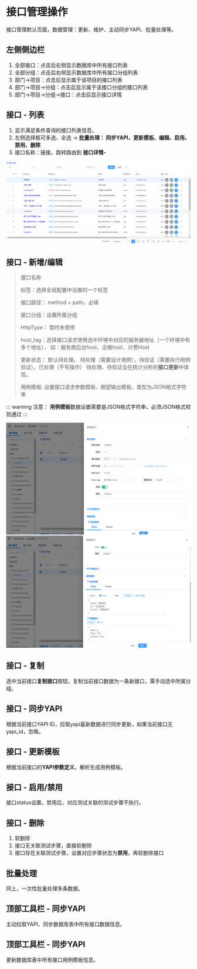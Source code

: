 # 接口管理操作
接口管理默认页面，数据管理：更新、维护、主动同步YAPI、批量处理等。

## 左侧侧边栏
1. 全部接口：点击后右侧显示数据库中所有接口列表
2. 全部分组：点击后右侧显示数据库中所有接口分组列表
3. 部门->项目：点击后显示属于该项目的接口列表
4. 部门->项目->分组：点击后显示属于该接口分组的接口列表
5. 部门->项目->分组->接口：点击后显示接口详情

## 接口 - 列表
1. 显示满足条件查询的接口列表信息。
2. 左侧选择框可多选、全选 -> **批量处理： 同步YAPI、更新模板、编辑、启用、禁用、删除**
3. 接口名称：链接，跳转路由到 **接口详情-**

![An image](./api_list.png)

## 接口 - 新增/编辑
> 接口名称
> 
> 标签：选择全局配置中设置的一个标签
> 
> 接口路径： method + path，必填
> 
> 接口分组：设置所属分组
> 
> HttpType： 暂时未使用
> 
> host_tag：选择接口请求使用选中环境中对应的服务器地址（一个环境中有多个地址），
> 如：服务商后台host、企微host、计费Host
> 
> 更新状态： 默认待处理。 待处理（需要设计用例），待验证（需要执行用例验证），已处理（不写操作）
> 待处理、待验证会在统计分析的**接口更新**中体现。
> 
> 用例模板: 设置接口请求参数模板、期望输出模板，类型为JSON格式字符串

::: warning 注意：
**用例模板**数据设置需要是JSON格式字符串，必须JSON格式校验通过
:::

![An image](./edit_api_1.png)
![An image](./edit_api_2.png)

## 接口 - 复制
选中当前接口**复制接口**按钮，复制当前接口数据为一条新接口，需手动选中所属分组。

## 接口 - 同步YAPI
根据当前接口YAPI ID，拉取yapi最新数据进行同步更新，如果当前接口无yapi_id，忽略。

## 接口 - 更新模板
根据当前接口的**YAPI参数定义**，解析生成用例模板。

## 接口 - 启用/禁用
接口status设置，禁用后，对应测试关联的测试步骤不执行。

## 接口 - 删除
1. 软删除
2. 接口无关联测试步骤，直接软删除
3. 接口存在关联测试步骤，设置对应步骤状态为**禁用**，再软删除接口

## 批量处理
同上，一次性批量处理多条数据。

## 顶部工具栏 - 同步YAPI
主动拉取YAPI、同步数据库表中所有接口数据信息。

## 顶部工具栏 - 同步YAPI
更新数据库表中所有接口用例模板信息。
